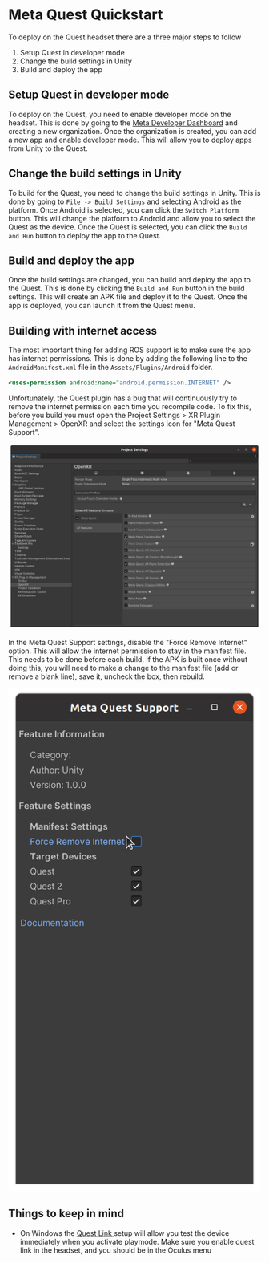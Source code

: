 # Meta Quest Quickstart
To deploy on the Quest headset there are a three major steps to follow

1. Setup Quest in developer mode
2. Change the build settings in Unity
3. Build and deploy the app


## Setup Quest in developer mode

To deploy on the Quest, you need to enable developer mode on the headset. This is done by going to the [Meta Developer Dashboard](https://dashboard.oculus.com/) and creating a new organization. Once the organization is created, you can add a new app and enable developer mode. This will allow you to deploy apps from Unity to the Quest.

## Change the build settings in Unity

To build for the Quest, you need to change the build settings in Unity. This is done by going to `File -> Build Settings` and selecting Android as the platform. Once Android is selected, you can click the `Switch Platform` button. This will change the platform to Android and allow you to select the Quest as the device. Once the Quest is selected, you can click the `Build and Run` button to deploy the app to the Quest.


## Build and deploy the app

Once the build settings are changed, you can build and deploy the app to the Quest. This is done by clicking the `Build and Run` button in the build settings. This will create an APK file and deploy it to the Quest. Once the app is deployed, you can launch it from the Quest menu.



## Building with internet access

The most important thing for adding ROS support is to make sure the app has internet permissions. This is done by adding the following line to the `AndroidManifest.xml` file in the `Assets/Plugins/Android` folder.

```xml  
<uses-permission android:name="android.permission.INTERNET" />
```
Unfortunately, the Quest plugin has a bug that will continuously try to remove the internet permission each time you recompile code. To fix this, before you build you must open the Project Settings > XR Plugin Management > OpenXR and select the settings icon for "Meta Quest Support".

![](images/projectSettings.png)

In the Meta Quest Support settings, disable the "Force Remove Internet" option. This will allow the internet permission to stay in the manifest file. This needs to be done before each build. If the APK is built once without doing this, you will need to make a change to the manifest file (add or remove a blank line), save it, uncheck the box, then rebuild.

![](images/questSettings.png)


## Things to keep in mind

- On Windows the [Quest Link ](https://www.meta.com/en-gb/help/quest/articles/headsets-and-accessories/oculus-link/set-up-link/) setup will allow you test the device immediately when you activate playmode. Make sure you enable quest link in the headset, and you should be in the Oculus menu
